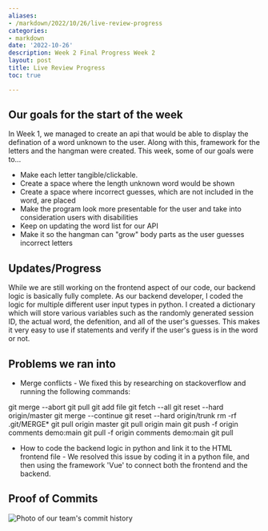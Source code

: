 ```yaml
---
aliases:
- /markdown/2022/10/26/live-review-progress
categories:
- markdown
date: '2022-10-26'
description: Week 2 Final Progress Week 2
layout: post
title: Live Review Progress
toc: true

---
```


## Our goals for the start of the week

In Week 1, we managed to create an api that would be able to display the defination of a word unknown to the user. Along with this, framework for the letters and the hangman were created. This week, some of our goals were to...

* Make each letter tangible/clickable.
* Create a space where the length unknown word would be shown 
* Create a space where incorrect guesses, which are not included in the word, are placed
* Make the program look more presentable for the user and take into consideration users with disabilities
* Keep on updating the word list for our API
* Make it so the hangman can "grow" body parts as the user guesses incorrect letters

## Updates/Progress

While we are still working on the frontend aspect of our code, our backend logic is basically fully complete. As our backend developer, I coded the logic for multiple different user input types in python. I created a dictionary which will store various variables such as the randomly generated session ID, the actual word, the defenition, and all of the user's guesses. This makes it very easy to use if statements and verify if the user's guess is in the word or not.

## Problems we ran into

* Merge conflicts - We fixed this by researching on stackoverflow and running the following commands:

git merge --abort
git pull
git add file
git fetch --all
git reset --hard origin/master
git merge --continue
git reset --hard origin/trunk
rm -rf .git/MERGE*
git pull origin master
git pull origin main
git push -f origin comments demo:main
git pull -f origin comments demo:main
git pull

* How to code the backend logic in python and link it to the HTML frontend file - We resolved this issue by coding it in a python file, and then using the framework 'Vue' to connect both the frontend and the backend.

## Proof of Commits

![](/commitgraph.png "Photo of our team's commit history")
